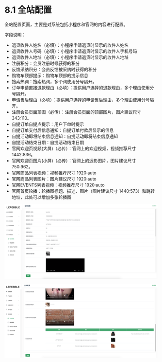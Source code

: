 # 8.1 全站配置

全站配置页面，主要是对系统包括小程序和官网的内容进行配置。

字段说明：

* 退货收件人姓名（必填）：小程序申请退货时显示的收件人姓名
* 退货收件人号码（必填）：小程序申请退货时显示的收件人手机号码
* 退货收件人地址（必填）：小程序申请退货时显示的收件人地址
* 注册积分：会员注册时候获得的积分
* 反馈采纳积分：会员反馈被采纳时获得的积分
* 购物车顶部提示：购物车顶部的提示信息
* 搜索热词：搜索热词，多个词使用分号隔开。
* 订单申请直接退款理由（必填）：提供用户选择的退款理由，多个理由使用分号隔开。
* 申请售后理由（必填）：提供用户选择的申请售后理由，多个理由使用分号隔开。
* 注册会员页面顶图（必传）：注册会员页面的顶部图片，图片建议尺寸 343:110。
* 自提订单自提点提示：用户下单时提示
* 自提订单支付后信息通知：自提订单付款后显示的信息
* 自提活动即将结束信息通知：自提活动即将结束信息通知
* 自提活动结束日期：自提活动结束日期
* 官网欢迎页视频\(大屏\)（必传）：官网上的欢迎视频，视频推荐尺寸 1442:836。
* 官网欢迎页图片\(小屏\)（必传）：官网上的远影图片，图片建议尺寸 750:962。
* 官网商品列表视频：视频推荐尺寸 1920:auto
* 官网商品列表图片：图片建议尺寸 1920:auto
* 官网EVENTS列表视频：视频推荐尺寸 1920:auto
* 官网首页轮播：轮播图标题、描述、图片（图片建议尺寸 1440:573）和跳转地址，此处可以增加多张轮播图

![&#x5168;&#x7AD9;&#x914D;&#x7F6E;&#xFF08;1&#xFF09;](../.gitbook/assets/screenshot_2019_8_22__12_21_pm%20%281%29.png)

![&#x5168;&#x7AD9;&#x914D;&#x7F6E;&#xFF08;2&#xFF09;](../.gitbook/assets/screenshot_2019_8_22__12_21_pm.png)

